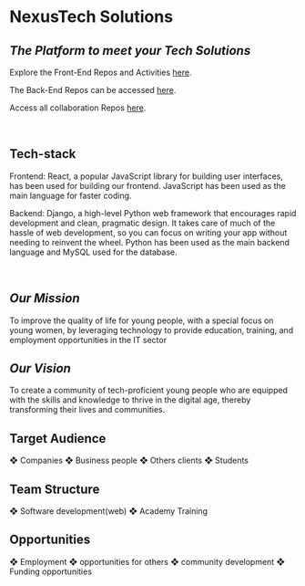 #  NexusTech Solutions

## _The Platform to meet your Tech Solutions_

Explore the Front-End Repos and Activities [here](https://github.com/orgs/NexusTech-Solutions/teams/back_end_dev). 

The Back-End Repos can be accessed [here](https://github.com/orgs/NexusTech-Solutions/teams/front_end_dev).

Access all collaboration Repos [here](https://github.com/orgs/NexusTech-Solutions/teams/main_team).

<br>

## Tech-stack

Frontend: React, a popular JavaScript library for building user interfaces, has been used for building our frontend. JavaScript has been used as the main language for faster coding.

Backend: Django, a high-level Python web framework that encourages rapid development and clean, pragmatic design. It takes care of much of the hassle of web development, so you can focus on writing your app without needing to reinvent the wheel. 
Python has been used as the main backend language and MySQL used for the database.

<br>

## _Our Mission_

To improve the quality of life for young people, with a special focus on young
women, by leveraging technology to provide education, training, and employment
opportunities in the IT sector

## _Our Vision_

To create a community of tech-proficient young people who are equipped with
the skills and knowledge to thrive in the digital age, thereby transforming their lives and
communities.

## Target Audience

❖ Companies
❖ Business people
❖ Others clients
❖ Students

## Team Structure

❖ Software development(web)
❖ Academy Training

## Opportunities

❖ Employment
❖ opportunities for others
❖ community development
❖ Funding opportunities


